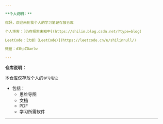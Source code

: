 ```yaml
---

**个人说明：**

你好，欢迎来到我个人的学习笔记存放仓库

个人博客：[仍在探索未知中](https://shilin.blog.csdn.net/?type=blog)

LeetCode：[力扣（LeetCode）](https://leetcode.cn/u/shilinnull/)

微信：d3hpZOaelw

---
```


**仓库说明：**

本仓库仅存放个人的`学习笔记`

- 包括：
  - 思维导图
  - 文档
  - PDF
  - 学习所需软件

------

